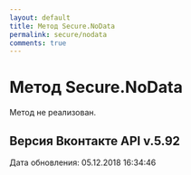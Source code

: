 ```yaml
---
layout: default
title: Метод Secure.NoData
permalink: secure/nodata
comments: true
---
```

# Метод Secure.NoData
Метод не реализован.

## Версия Вконтакте API v.5.92
Дата обновления: 05.12.2018 16:34:46
